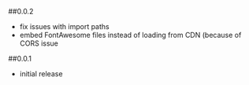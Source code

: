 ##0.0.2
- fix issues with import paths
- embed FontAwesome files instead of loading from CDN (because of CORS issue

##0.0.1
- initial release